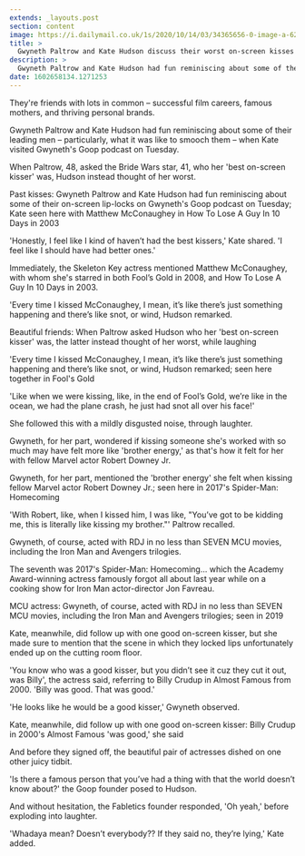 ```yaml
--- 
extends: _layouts.post 
section: content 
image: https://i.dailymail.co.uk/1s/2020/10/14/03/34365656-0-image-a-62_1602641482727.jpg 
title: > 
  Gwyneth Paltrow and Kate Hudson discuss their worst on-screen kisses from their film careers 
description: > 
  Gwyneth Paltrow and Kate Hudson had fun reminiscing about some of their leading men – particularly, what it was like to smooch them – when Kate visited Gwyneth's Goop podcast on Tuesday.When Paltrow, 48, asked the Bride Wars star, 41, who her 'best on-screen kisser' was, Hudson instead thought of her worst.'Every time I kissed McConaughey, I mean, it’s like there’s just something happening and there’s like snot, or wind, Hudson remarked.'He looks like he would be a good kisser,' Gwyneth observed.Kate, meanwhile, did follow up with one good on-screen kisser: Billy Crudup in 2000's Almost Famous 'was good,' she saidAnd before they signed off, the beautiful pair of actresses dished on one other juicy tidbit. 
date: 1602658134.1271253 
--- 
```

They're friends with lots in common – successful film careers, famous mothers, and thriving personal brands.

Gwyneth Paltrow and Kate Hudson had fun reminiscing about some of their leading men – particularly, what it was like to smooch them – when Kate visited Gwyneth's Goop podcast on Tuesday.

When Paltrow, 48, asked the Bride Wars star, 41, who her 'best on-screen kisser' was, Hudson instead thought of her worst.

Past kisses: Gwyneth Paltrow and Kate Hudson had fun reminiscing about some of their on-screen lip-locks on Gwyneth's Goop podcast on Tuesday; Kate seen here with Matthew McConaughey in How To Lose A Guy In 10 Days in 2003

'Honestly, I feel like I kind of haven’t had the best kissers,' Kate shared. 'I feel like I should have had better ones.'

Immediately, the Skeleton Key actress mentioned Matthew McConaughey, with whom she's starred in both Fool’s Gold in 2008, and How To Lose A Guy In 10 Days in 2003.

'Every time I kissed McConaughey, I mean, it’s like there’s just something happening and there’s like snot, or wind, Hudson remarked.

Beautiful friends: When Paltrow asked Hudson who her 'best on-screen kisser' was, the latter instead thought of her worst, while laughing

'Every time I kissed McConaughey, I mean, it’s like there’s just something happening and there’s like snot, or wind, Hudson remarked; seen here together in Fool's Gold

'Like when we were kissing, like, in the end of Fool’s Gold, we’re like in the ocean, we had the plane crash, he just had snot all over his face!'

She followed this with a mildly disgusted noise, through laughter.

Gwyneth, for her part, wondered if kissing someone she's worked with so much may have felt more like 'brother energy,' as that's how it felt for her with fellow Marvel actor Robert Downey Jr.

Gwyneth, for her part, mentioned the 'brother energy' she felt when kissing fellow Marvel actor Robert Downey Jr.; seen here in 2017's Spider-Man: Homecoming

'With Robert, like, when I kissed him, I was like, "You’ve got to be kidding me, this is literally like kissing my brother."' Paltrow recalled.

Gwyneth, of course, acted with RDJ in no less than SEVEN MCU movies, including the Iron Man and Avengers trilogies.

The seventh was 2017's Spider-Man: Homecoming... which the Academy Award-winning actress famously forgot all about last year while on a cooking show for Iron Man actor-director Jon Favreau.

MCU actress: Gwyneth, of course, acted with RDJ in no less than SEVEN MCU movies, including the Iron Man and Avengers trilogies; seen in 2019

Kate, meanwhile, did follow up with one good on-screen kisser, but she made sure to mention that the scene in which they locked lips unfortunately ended up on the cutting room floor.

'You know who was a good kisser, but you didn’t see it cuz they cut it out, was Billy', the actress said, referring to Billy Crudup in Almost Famous from 2000. 'Billy was good. That was good.'

'He looks like he would be a good kisser,' Gwyneth observed.

Kate, meanwhile, did follow up with one good on-screen kisser: Billy Crudup in 2000's Almost Famous 'was good,' she said

And before they signed off, the beautiful pair of actresses dished on one other juicy tidbit.

'Is there a famous person that you’ve had a thing with that the world doesn’t know about?' the Goop founder posed to Hudson.

And without hesitation, the Fabletics founder responded, 'Oh yeah,' before exploding into laughter.

'Whadaya mean? Doesn’t everybody?? If they said no, they’re lying,' Kate added.